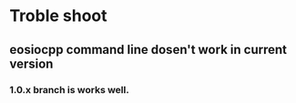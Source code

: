 # Troble shoot

## eosiocpp command line dosen't work in current version 
### 1.0.x branch is works well.
